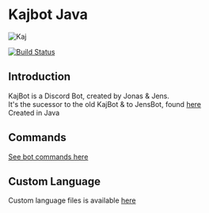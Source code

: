 # Kajbot Java
![Kaj](https://static.jensz12.com/images/kaj.png)

[![Build Status](http://jenkins.jensz12.com/buildStatus/icon?job=Kajbot-Discord)](http://jenkins.jensz12.com/job/Kajbot-Discord/)

## Introduction
KajBot is a Discord Bot, created by Jonas & Jens.\
It's the sucessor to the old KajBot & to JensBot, found [here](https://github.com/KajBot/bot-java-old)\
Created in Java

## Commands
[See bot commands here](https://github.com/KajBot/Kajbot-java/wiki/Commands)

## Custom Language
Custom language files is available [here](https://github.com/KajBot/Kajbot-java-lang)
